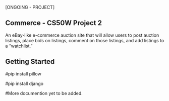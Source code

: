 [ONGOING - PROJECT]
## Commerce - CS50W Project 2 

An eBay-like e-commerce auction site that will allow users to post auction listings, place bids on listings, comment on those listings, and add listings to a “watchlist.”


## Getting Started

#pip install pillow

#pip install django

#More documention yet to be added. 
